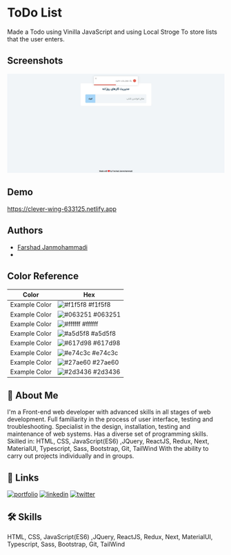 # ToDo List

Made a Todo using Vinilla JavaScript and using Local Stroge To store lists that the user enters.



## Screenshots

![App Screenshot1](https://github.com/FarshadJanmohammadi/images/blob/main/ToDoList.jpg?raw=true)



## Demo

https://clever-wing-633125.netlify.app


## Authors

- [Farshad Janmohammadi](https://www.FarshadJanmohammadi.ir)
- 

## Color Reference

| Color             | Hex                                                                |
| ----------------- | ------------------------------------------------------------------ |
| Example Color | ![#f1f5f8](https://via.placeholder.com/10/f1f5f8?text=+) #f1f5f8 |
| Example Color | ![#063251](https://via.placeholder.com/10/063251?text=+) #063251 |
| Example Color | ![#ffffff](https://via.placeholder.com/10/ffffff?text=+) #ffffff |
| Example Color | ![#a5d5f8](https://via.placeholder.com/10/ed4c67?text=+) #a5d5f8 |
| Example Color | ![#617d98](https://via.placeholder.com/10/617d98?text=+) #617d98 |
| Example Color | ![#e74c3c](https://via.placeholder.com/10/e74c3c?text=+) #e74c3c |
| Example Color | ![#27ae60](https://via.placeholder.com/10/2980b9?text=+) #27ae60 |
| Example Color | ![#2d3436](https://via.placeholder.com/10/2d3436?text=+) #2d3436 |






## 🚀 About Me
I'm a Front-end web developer with advanced skills in all stages of web development. Full familiarity in the process of user interface, testing and troubleshooting. Specialist in the design, installation, testing and maintenance of web systems. Has a diverse set of programming skills. Skilled in:
HTML, CSS, JavaScript(ES6) ,JQuery, ReactJS, Redux, Next, MaterialUI, Typescript, Sass, Bootstrap, Git, TailWind
With the ability to carry out projects individually and in groups.


## 🔗 Links
[![portfolio](https://img.shields.io/badge/my_portfolio-000?style=for-the-badge&logo=ko-fi&logoColor=white)](https://github.com/farshadjanmohammadi)
[![linkedin](https://img.shields.io/badge/linkedin-0A66C2?style=for-the-badge&logo=linkedin&logoColor=white)](https://www.linkedin.com/in/farshadjanmohammadi)
[![twitter](https://img.shields.io/badge/twitter-1DA1F2?style=for-the-badge&logo=twitter&logoColor=white)](https://twitter.com/farshadjanm1)


## 🛠 Skills

HTML, CSS, JavaScript(ES6) ,JQuery, ReactJS, Redux, Next, MaterialUI, Typescript, Sass, Bootstrap, Git, TailWind
